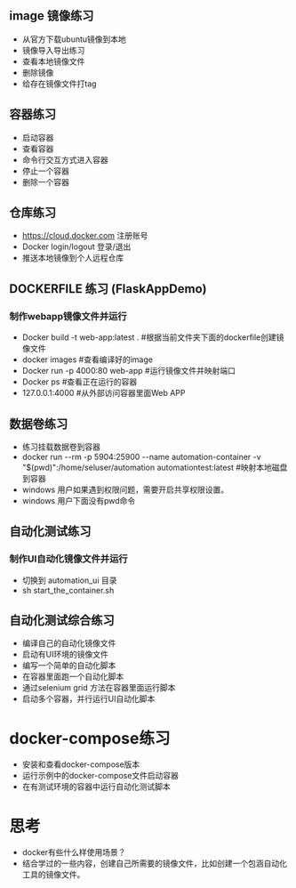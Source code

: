 ## image 镜像练习
- 从官方下载ubuntu镜像到本地
- 镜像导入导出练习
- 查看本地镜像文件
- 删除镜像
- 给存在镜像文件打tag

## 容器练习
- 启动容器
- 查看容器
- 命令行交互方式进入容器
- 停止一个容器
- 删除一个容器

## 仓库练习
- https://cloud.docker.com 注册账号
- Docker login/logout 登录/退出
- 推送本地镜像到个人远程仓库

## DOCKERFILE 练习 (FlaskAppDemo)
### 制作webapp镜像文件并运行
- Docker build -t web-app:latest .   #根据当前文件夹下面的dockerfile创建镜像文件
- docker images                      #查看编译好的image
- Docker run -p 4000:80 web-app      #运行镜像文件并映射端口
- Docker ps                          #查看正在运行的容器
- 127.0.0.1:4000                     #从外部访问容器里面Web APP

## 数据卷练习
- 练习挂载数据卷到容器
- docker run --rm -p 5904:25900 --name automation-container -v "$(pwd)":/home/seluser/automation automationtest:latest  #映射本地磁盘到容器
- windows 用户如果遇到权限问题，需要开启共享权限设置。
- windows 用户下面没有pwd命令

## 自动化测试练习
### 制作UI自动化镜像文件并运行
- 切换到 automation_ui 目录
- sh start_the_container.sh

## 自动化测试综合练习
- 编译自己的自动化镜像文件
- 启动有UI环境的镜像文件
- 编写一个简单的自动化脚本
- 在容器里面跑一个自动化脚本
- 通过selenium grid 方法在容器里面运行脚本
- 启动多个容器，并行运行UI自动化脚本

# docker-compose练习
- 安装和查看docker-compose版本
- 运行示例中的docker-compose文件启动容器
- 在有测试环境的容器中运行自动化测试脚本

# 思考
- docker有些什么样使用场景？
- 结合学过的一些内容，创建自己所需要的镜像文件，比如创建一个包涵自动化工具的镜像文件。